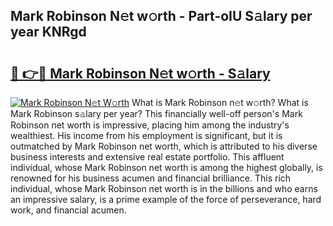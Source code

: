 ## Mark Robinson N𝚎t w𝚘rth - Part-oIU S𝚊lary per year KNRgd

# <h2><a href="http://gc0k8gg.nevu.top/?p=Mark+Robinson">🔗 👉🔴 Mark Robinson N𝚎t w𝚘rth - S𝚊lary</a></h2>

[![Mark Robinson N𝚎t W𝚘rth](https://i.imgur.com/Oavwk0R.jpeg)](http://gc0k8gg.nevu.top/?p=Mark+Robinson)
What is Mark Robinson n𝚎t w𝚘rth? What is Mark Robinson s𝚊lary per year?
This financially well-off person's Mark Robinson net worth is impressive, placing him among the industry's wealthiest. His income from his employment is significant, but it is outmatched by Mark Robinson net worth, which is attributed to his diverse business interests and extensive real estate portfolio. This affluent individual, whose Mark Robinson net worth is among the highest globally, is renowned for his business acumen and financial brilliance. This rich individual, whose Mark Robinson net worth is in the billions and who earns an impressive salary, is a prime example of the force of perseverance, hard work, and financial acumen.
